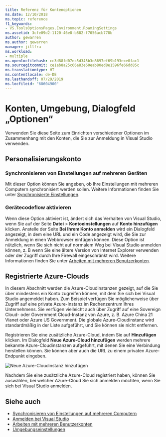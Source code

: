 ```yaml
---
title: Referenz für Kontenoptionen
ms.date: 12/10/2018
ms.topic: reference
f1_keywords:
- VS.ToolsOptionsPages.Environment.RoamingSettings
ms.assetid: 3cfe09d2-1120-46e8-b882-f7056acb778b
author: gewarren
ms.author: gewarren
manager: jillfra
ms.workload:
- multiple
ms.openlocfilehash: cc3d88fd07ec5d345b3e8697ef69b193ece0fac1
ms.sourcegitcommit: ce1ab8a25c66a83e60eab80ed8e1596fe66dd85c
ms.translationtype: HT
ms.contentlocale: de-DE
ms.lasthandoff: 07/29/2019
ms.locfileid: "68604900"
---
```

# <a name="accounts-environment-options-dialog-box"></a>Konten, Umgebung, Dialogfeld „Optionen“

Verwenden Sie diese Seite zum Einrichten verschiedener Optionen im Zusammenhang mit den Konten, die Sie zur Anmeldung in Visual Studio verwenden.

## <a name="personalization-account"></a>Personalisierungskonto

### <a name="synchronize-settings-across-devices"></a>Synchronisieren von Einstellungen auf mehreren Geräten

Mit dieser Option können Sie angeben, ob Ihre Einstellungen mit mehreren Computern synchronisiert werden sollen. Weitere Informationen finden Sie unter [Synchronisierte Einstellungen](../../ide/synchronized-settings-in-visual-studio.md).

### <a name="enable-device-code-flow"></a>Gerätecodeflow aktivieren

Wenn diese Option aktiviert ist, ändert sich das Verhalten von Visual Studio, wenn Sie auf der Seite **Datei** > **Kontoeinstellungen** auf **Konto hinzufügen** klicken. Anstelle der Seite **Bei Ihrem Konto anmelden** wird ein Dialogfeld angezeigt, in dem eine URL und ein Code angezeigt wird, die Sie zur Anmeldung in einen Webbrowser einfügen können. Diese Option ist nützlich, wenn Sie sich nicht auf normalem Weg bei Visual Studio anmelden können, z. B wenn Sie eine ältere Version von Internet Explorer verwenden oder der Zugriff durch Ihre Firewall eingeschränkt wird. Weitere Informationen finden Sie unter [Arbeiten mit mehreren Benutzerkonten](../work-with-multiple-user-accounts.md#add-an-account-using-device-code-flow).

## <a name="registered-azure-clouds"></a>Registrierte Azure-Clouds

In diesem Abschnitt werden die Azure-Cloudinstanzen gezeigt, auf die Sie über mindestens ein Konto zugreifen können, mit dem Sie sich bei Visual Studio angemeldet haben. Zum Beispiel verfügen Sie möglicherweise über Zugriff auf eine private Azure-Instanz im Rechenzentrum Ihres Unternehmens. Sie verfügen vielleicht auch über Zugriff auf eine Sovereign Cloud- oder Government Cloud-Instanz von Azure, z. B. Azure China 21 Vianet oder Azure US Government. Die globale Azure-Cloudinstanz wird standardmäßig in der Liste aufgeführt, und Sie können sie nicht entfernen.

Registrieren Sie eine zusätzliche Azure-Cloud, indem Sie auf **Hinzufügen** klicken. Im Dialogfeld **Neue Azure-Cloud hinzufügen** werden mehrere bekannte Azure-Cloudinstanzen aufgeführt, mit denen Sie eine Verbindung herstellen können. Sie können aber auch die URL zu einem privaten Azure-Endpunkt eingeben.

![Neue Azure-Cloudinstanz hinzufügen](media/add-new-azure-cloud.png)

Nachdem Sie eine zusätzliche Azure-Cloud registriert haben, können Sie auswählen, bei welcher Azure-Cloud Sie sich anmelden möchten, wenn Sie sich bei Visual Studio anmelden.

## <a name="see-also"></a>Siehe auch

- [Synchronisieren von Einstellungen auf mehreren Computern](../synchronized-settings-in-visual-studio.md)
- [Anmelden bei Visual Studio](../signing-in-to-visual-studio.md)
- [Arbeiten mit mehreren Benutzerkonten](../work-with-multiple-user-accounts.md)
- [Umgebungseinstellungen](../environment-settings.md)